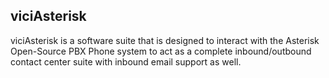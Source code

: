 ## viciAsterisk

viciAsterisk is a software suite that is designed to interact with the Asterisk Open-Source PBX Phone system to act as a complete inbound/outbound contact center suite with inbound email support as well.



